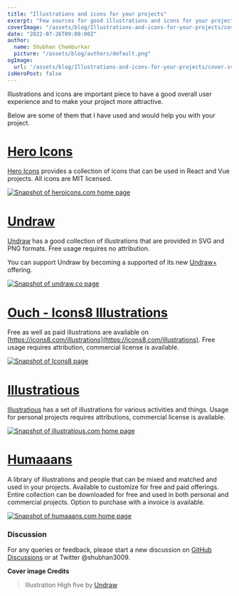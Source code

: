 ```yaml
---
title: "Illustrations and icons for your projects"
excerpt: "Few sources for good illustrations and icons for your projects. Some of the ones I have used and would help you with your projects."
coverImage: "/assets/blog/Illustrations-and-icons-for-your-projects/cover.svg"
date: "2022-07-26T09:00:00Z"
author:
  name: Shubhan Chemburkar
  picture: "/assets/blog/authors/default.png"
ogImage:
  url: '/assets/blog/Illustrations-and-icons-for-your-projects/cover.svg'
isHeroPost: false
---
```


Illustrations and icons are important piece to have a good overall user experience and to make your project more attractive.

Below are some of them that I have used and would help you with your project.

# [Hero Icons](https://heroicons.com/)

[Hero Icons](https://heroicons.com/) provides a collection of icons that can be used in React and Vue projects. All icons are MIT licensed.

[![Snapshot of heroicons.com home page](https://worldwidecode.files.wordpress.com/2022/07/heroicons.com_-e1658821992249.jpeg)](https://heroicons.com/)

# [Undraw](https://undraw.co/illustrations)

[Undraw](https://undraw.co/illustrations) has a good collection of illustrations that are provided in SVG and PNG formats. Free usage requires no attribution.

You can support Undraw by becoming a supported of its new [Undraw+](https://plus.undraw.co/) offering.

[![Snapshot of undraw.co page](https://worldwidecode.files.wordpress.com/2022/07/undraw.co_-e1658822026107.jpeg)](https://undraw.co/illustrations)

# [Ouch - Icons8 Illustrations](https://icons8.com/illustrations)

Free as well as paid illustrations are available on [https://icons8.com/illustrations](https://icons8.com/illustrations). Free usage requires attribution, commercial license is available.

[![Snapshot of Icons8 page](https://worldwidecode.files.wordpress.com/2022/07/icons8.com_-e1658821966487.jpeg)](https://icons8.com/illustrations)

# [Illustratious](https://illustratious.com/)

[Illustratious](https://illustratious.com/) has a set of illustrations for various activities and things. Usage for personal projects requires attributions, commercial license is available. 

[![Snapshot of illustratious.com home page](https://worldwidecode.files.wordpress.com/2022/07/illustratious.com_-e1658821933721.jpeg)](https://illustratious.com/)

# [Humaaans](https://www.humaaans.com/)

A library of illustrations and people that can be mixed and matched and used in your projects. Available to customize for free and paid offerings. Entire collection can be downloaded for free and used in both personal and commercial projects. Option to purchase with a invoice is available.

[![Snapshot of humaaans.com home page](https://worldwidecode.files.wordpress.com/2022/07/humaaans.com_-e1658821893868.jpeg)](https://www.humaaans.com/)


### Discussion


For any queries or feedback, please start a new discussion on [GitHub Discussions](https://github.com/schemburkar/octocat.dev/discussions/new) or at Twitter @shubhan3009.



**Cover image Credits**

> Illustration High five by [Undraw](https://undraw.co/illustrations)
